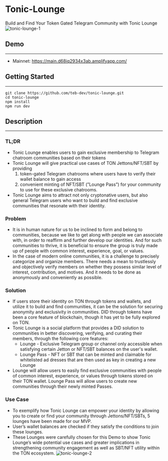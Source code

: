 # Tonic-Lounge
Build and Find Your Token Gated Telegram Community with Tonic Lounge
![tonic-lounge-1](https://user-images.githubusercontent.com/109274779/226114899-56d0b6e6-f19e-4221-ab01-685dc71eb538.jpeg)


## Demo
---
- Mainnet: https://main.d68iq2934x3ab.amplifyapp.com/

## Getting Started
---
```
git clone https://github.com/teb-dev/tonic-lounge.git
cd tonic-lounge
npm install
npm run dev
```

## Description
---
### TL;DR
- Tonic Lounge enables users to gain exclusive membership to Telegram chatroom communities based on their tokens
- Tonic Lounge will give practical use cases of TON Jettons/NFT/SBT by providing 
  1) token-gated Telegram chatrooms where users have to verify their wallet balance to gain access
  2) convenient minting of NFT/SBT (”Lounge Pass”) for your community to use for these exclusive chatrooms.
- Tonic Lounge aims to attract not only cryptonative users, but also general Telegram users who want to build and find exclusive communities that resonate with their identity.

### Problem
- It is in human nature for us to be inclined to form and belong to communities, because we like to get along with people we can associate with, in order to reaffirm and further develop our identities. And for such communities to thrive, it is beneficial to ensure the group is truly made up of people with common interest, experience, goal, or values.
- In the case of modern online communities, it is a challenge to precisely categorize and organize members. There needs a mean to trustlessly and objectively verify members on whether they possess similar level of interest, contribution, and motives. And it needs to be done as anonymously and conveniently as possible.

### Solution
- If users store their identity on TON through tokens and wallets, and utilize it to build and find communities, it can be the solution for securing anonymity and exclusivity in communities. DID through tokens have been a core feature of blockchain, though it has yet to be fully explored on TON.
- Tonic Lounge is a social platform that provides a DID solution to communities in better discovering, verifying, and curating their members, through the following core features:
  - Lounge - Exclusive Telegram group or channel only accessible when satisfying certain Jetton or NFT/SBT balances on the user's wallet.
  - Lounge Pass - NFT or SBT that can be minted and claimable for whitelisted ad dresses that are then used as key in creating a new Lounge
- Lounge will allow users to easily find exclusive communities with people of common interest, experience, or values through tokens stored on their TON wallet. Lounge Pass will allow users to create new communities through their newly minted Passes.

### Use Case
- To exemplify how Tonic Lounge can empower your identity by allowing you to create or find your community through Jettons/NFT/SBTs, 5 lounges have been made for our MVP.
- User’s wallet balances are checked if they satisfy the conditions to join these lounges.
- These Lounges were carefully chosen for this Demo to show Tonic Lounge’s wide potential use cases and greater implications in strengthening community engagement as well as SBT/NFT utility within the TON ecosystem.
![tonic-lounge-2](https://user-images.githubusercontent.com/109274779/226114908-39adb300-4805-4ffe-8fa1-5889dba8dbc2.png)


